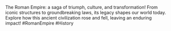The Roman Empire: a saga of triumph, culture, and transformation! From iconic structures to groundbreaking laws, its legacy shapes our world today. Explore how this ancient civilization rose and fell, leaving an enduring impact! #RomanEmpire #History